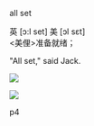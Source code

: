 
all set 

英 [ɔ:l set]   美 [ɔl sɛt]  
<美俚>准备就绪； 

"All set," said Jack.

![](https://thumbs.dreamstime.com/z/all-set-to-go-to-school-28004477.jpg)

![](http://img08.deviantart.net/fe52/i/2015/242/c/f/guess_you_re_all_set_then_by_tobiisthehero-d97pe2l.png)

p4
